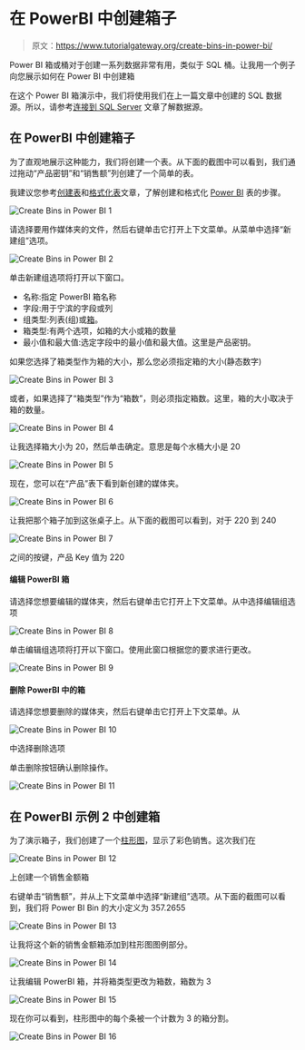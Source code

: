 # 在 PowerBI 中创建箱子

> 原文：<https://www.tutorialgateway.org/create-bins-in-power-bi/>

Power BI 箱或桶对于创建一系列数据非常有用，类似于 SQL 桶。让我用一个例子向您展示如何在 Power BI 中创建箱

在这个 Power BI 箱演示中，我们将使用我们在上一篇文章中创建的 SQL 数据源。所以，请参考[连接到 SQL Server](https://www.tutorialgateway.org/connect-power-bi-to-sql-server/) 文章了解数据源。

## 在 PowerBI 中创建箱子

为了直观地展示这种能力，我们将创建一个表。从下面的截图中可以看到，我们通过拖动“产品密钥”和“销售额”列创建了一个简单的表。

我建议您参考[创建表](https://www.tutorialgateway.org/create-a-table-in-power-bi/)和[格式化表](https://www.tutorialgateway.org/format-power-bi-table/)文章，了解创建和格式化 [Power BI](https://www.tutorialgateway.org/power-bi-tutorial/) 表的步骤。

![Create Bins in Power BI 1](img/0cf86066232a8c8812427106be66dad4.png)

请选择要用作媒体夹的文件，然后右键单击它打开上下文菜单。从菜单中选择“新建组”选项。

![Create Bins in Power BI 2](img/fe305f5fce3399f12538122560099355.png)

单击新建组选项将打开以下窗口。

*   名称:指定 PowerBI 箱名称
*   字段:用于宁滨的字段或列
*   组类型:列表(组)或[箱](https://www.tutorialgateway.org/create-bins-in-power-bi/)。
*   箱类型:有两个选项，如箱的大小或箱的数量
*   最小值和最大值:选定字段中的最小值和最大值。这里是产品密钥。

如果您选择了箱类型作为箱的大小，那么您必须指定箱的大小(静态数字)

![Create Bins in Power BI 3](img/d29f38e7dfdfd308225d285a65de8a61.png)

或者，如果选择了“箱类型”作为“箱数”，则必须指定箱数。这里，箱的大小取决于箱的数量。

![Create Bins in Power BI 4](img/6c3665e4e9bbc94ec33d9f19a0f61967.png)

让我选择箱大小为 20，然后单击确定。意思是每个水桶大小是 20

![Create Bins in Power BI 5](img/9183e309fe4f638cc6c2494a32455070.png)

现在，您可以在“产品”表下看到新创建的媒体夹。

![Create Bins in Power BI 6](img/e7b880c0ec8ea50452c88fe8f68b722d.png)

让我把那个箱子加到这张桌子上。从下面的截图可以看到，对于 220 到 240

![Create Bins in Power BI 7](img/91ad77c665529f4cb827c464421b052c.png)

之间的按键，产品 Key 值为 220

#### 编辑 PowerBI 箱

请选择您想要编辑的媒体夹，然后右键单击它打开上下文菜单。从中选择编辑组选项

![Create Bins in Power BI 8](img/1c939ebcdc1cf150101490102de55cf1.png)

单击编辑组选项将打开以下窗口。使用此窗口根据您的要求进行更改。

![Create Bins in Power BI 9](img/e88a81a87b1e2aa87e033c7510faf6c2.png)

#### 删除 PowerBI 中的箱

请选择您想要删除的媒体夹，然后右键单击它打开上下文菜单。从

![Create Bins in Power BI 10](img/56ec459a132e77e9d811fd88b9dfa63e.png)

中选择删除选项

单击删除按钮确认删除操作。

![Create Bins in Power BI 11](img/7d1614cb11bfab6556b1c4620ebc1cdd.png)

## 在 PowerBI 示例 2 中创建箱

为了演示箱子，我们创建了一个[柱形图](https://www.tutorialgateway.org/column-chart-in-power-bi/)，显示了彩色销售。这次我们在

![Create Bins in Power BI 12](img/7c95a778a16787c662e3041a15b9b302.png)

上创建一个销售金额箱

右键单击“销售额”，并从上下文菜单中选择“新建组”选项。从下面的截图可以看到，我们将 Power BI Bin 的大小定义为 357.2655

![Create Bins in Power BI 13](img/ee9b7f18095472a29b6b594477d7591c.png)

让我将这个新的销售金额箱添加到柱形图图例部分。

![Create Bins in Power BI 14](img/cfdd9002a67d445515485836237141c9.png)

让我编辑 PowerBI 箱，并将箱类型更改为箱数，箱数为 3

![Create Bins in Power BI 15](img/25bfac2ce8a38dc02d58d3b547798170.png)

现在你可以看到，柱形图中的每个条被一个计数为 3 的箱分割。

![Create Bins in Power BI 16](img/e9aabf2db9f309f31fe5834ae1510403.png)